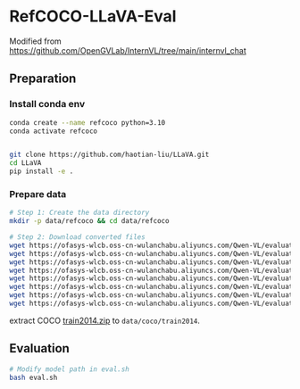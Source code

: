 # RefCOCO-LLaVA-Eval

Modified from https://github.com/OpenGVLab/InternVL/tree/main/internvl_chat

## Preparation

### Install conda env

```bash
conda create --name refcoco python=3.10
conda activate refcoco


git clone https://github.com/haotian-liu/LLaVA.git
cd LLaVA
pip install -e .
```

### Prepare data

```bash
# Step 1: Create the data directory
mkdir -p data/refcoco && cd data/refcoco

# Step 2: Download converted files
wget https://ofasys-wlcb.oss-cn-wulanchabu.aliyuncs.com/Qwen-VL/evaluation/refcoco/refcoco_val.jsonl
wget https://ofasys-wlcb.oss-cn-wulanchabu.aliyuncs.com/Qwen-VL/evaluation/refcoco/refcoco_testA.jsonl
wget https://ofasys-wlcb.oss-cn-wulanchabu.aliyuncs.com/Qwen-VL/evaluation/refcoco/refcoco_testB.jsonl
wget https://ofasys-wlcb.oss-cn-wulanchabu.aliyuncs.com/Qwen-VL/evaluation/refcoco%2B/refcoco%2B_val.jsonl
wget https://ofasys-wlcb.oss-cn-wulanchabu.aliyuncs.com/Qwen-VL/evaluation/refcoco%2B/refcoco%2B_testA.jsonl
wget https://ofasys-wlcb.oss-cn-wulanchabu.aliyuncs.com/Qwen-VL/evaluation/refcoco%2B/refcoco%2B_testB.jsonl
wget https://ofasys-wlcb.oss-cn-wulanchabu.aliyuncs.com/Qwen-VL/evaluation/refcocog/refcocog_val.jsonl
wget https://ofasys-wlcb.oss-cn-wulanchabu.aliyuncs.com/Qwen-VL/evaluation/refcocog/refcocog_test.jsonl
```

extract COCO [train2014.zip](http://images.cocodataset.org/zips/train2014.zip) to `data/coco/train2014`.


## Evaluation

```bash
# Modify model path in eval.sh
bash eval.sh
```
